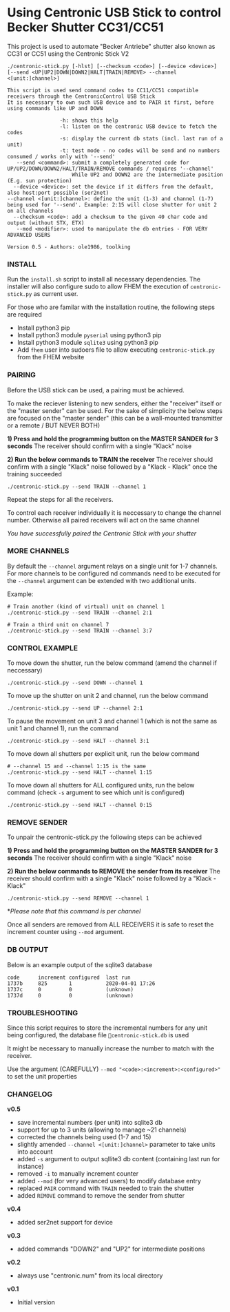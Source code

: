 # Using Centronic USB Stick to control Becker Shutter CC31/CC51

This project is used to automate "Becker Antriebe" shutter also known as CC31 or CC51 using the Centronic Stick V2

```
./centronic-stick.py [-hlst] [--checksum <code>] [--device <device>] [--send <UP|UP2|DOWN|DOWN2|HALT|TRAIN|REMOVE> --channel <[unit:]channel>]

This script is used send command codes to CC11/CC51 compatible receivers through the CentronicControl USB Stick
It is necessary to own such USB device and to PAIR it first, before using commands like UP and DOWN

                 -h: shows this help
                 -l: listen on the centronic USB device to fetch the codes
                 -s: display the current db stats (incl. last run of a unit)
                 -t: test mode - no codes will be send and no numbers consumed / works only with '--send'
   --send <command>: submit a completely generated code for UP/UP2/DOWN/DOWN2/HALT/TRAIN/REMOVE commands / requires '--channel'
                     While UP2 and DOWN2 are the intermediate position (E.g. sun protection)
  --device <device>: set the device if it differs from the default, also host:port possible (ser2net)
--channel <[unit:]channel>: define the unit (1-3) and channel (1-7) being used for '--send'. Example: 2:15 will close shutter for unit 2 on all channels
  --checksum <code>: add a checksum to the given 40 char code and output (without STX, ETX)
   --mod <modifier>: used to manipulate the db entries - FOR VERY ADVANCED USERS

Version 0.5 - Authors: ole1986, toolking
```

### INSTALL

Run the `install.sh` script to install all necessary dependencies.
The installer will also configure sudo to allow FHEM the execution of `centronic-stick.py` as current user.

For those who are familar with the installation routine, the following steps are required

* Install python3 pip
* Install python3 module `pyserial` using python3 pip
* Install python3 module `sqlite3` using python3 pip
* Add `fhem` user into sudoers file to allow executing `centronic-stick.py` from the FHEM website

### PAIRING

Before the USB stick can be used, a pairing must be achieved.

To make the reciever listening to new senders, either the "receiver" itself or the "master sender" can be used. For the sake of simplicity the below steps are focused on the "master sender" (this can be a wall-mounted transmitter or a remote / BUT NEVER BOTH)

**1) Press and hold the programming button on the MASTER SANDER for 3 seconds**
The receiver should confirm with a single "Klack" noise

**2) Run the below commands to TRAIN the receiver**
The receiver should confirm with a single "Klack" noise followed by a "Klack - Klack" once the training succeeded

```
./centronic-stick.py --send TRAIN --channel 1
```

Repeat the steps for all the receivers.

To control each receiver individually it is neccessary to change the channel number. Otherwise all paired receivers will act on the same channel

*You have successfully paired the Centronic Stick with your shutter*

### MORE CHANNELS

By default the `--channel` argument relays on a single unit  for 1-7 channels. For more channels to be configured nd commands need to be executed for the `--channel` argument can be extended with two additional units.

Example:

```
# Train another (kind of virtual) unit on channel 1
./centronic-stick.py --send TRAIN --channel 2:1
```

```
# Train a third unit on channel 7
./centronic-stick.py --send TRAIN --channel 3:7
```

### CONTROL EXAMPLE

To move down the shutter, run the below command (amend the channel if neccessary)

```
./centronic-stick.py --send DOWN --channel 1
```

To move up the shutter on unit 2 and channel, run the below command

```
./centronic-stick.py --send UP --channel 2:1
```

To pause the movement on unit 3 and channel 1 (which is not the same as unit 1 and channel 1), run the command

```
./centronic-stick.py --send HALT --channel 3:1
```

To move down all shutters per explicit unit, run the below command

```
# --channel 15 and --channel 1:15 is the same
./centronic-stick.py --send HALT --channel 1:15
```

To move down all shutters for ALL configured units, run the below command (check `-s` argument to see which unit is configured)

```
./centronic-stick.py --send HALT --channel 0:15
```

### REMOVE SENDER

To unpair the centronic-stick.py the following steps can be achieved

**1) Press and hold the programming button on the MASTER SANDER for 3 seconds**
The receiver should confirm with a single "Klack" noise

**2) Run the below commands to REMOVE the sender from its receiver**
The receiver should confirm with a single "Klack" noise followed by a "Klack - Klack"

```
./centronic-stick.py --send REMOVE --channel 1
```

**Please note that this command is per channel*

Once all senders are removed from ALL RECEIVERS it is safe to reset the increment counter using `--mod` argument.

### DB OUTPUT

Below is an example output of the sqlite3 database

```
code      increment configured  last run       
1737b     825       1           2020-04-01 17:26
1737c     0         0           (unknown)      
1737d     0         0           (unknown)  
```

### TROUBLESHOOTING

Since this script requires to store the incremental numbers for any unit being configured, the database file `centronic-stick.db` is used

It might be necessary to manually increase the number to match with the receiver.

Use the argument (CAREFULLY) `--mod "<code>:<increment>:<configured>"` to set the unit properties

### CHANGELOG

**v0.5**

- save incremental numbers (per unit) into sqlite3 db
- support for up to 3 units (allowing to manage ~21 channels)
- corrected the channels being used (1-7 and 15)
- slightly amended `--channel <[unit:]channel>` parameter to take units into account
- added `-s` argument to output sqllite3 db content (containing last run for instance)
- removed `-i` to manually increment counter
- added `--mod` (for very advanced users) to modify database entry
- replaced `PAIR` command with `TRAIN` needed to train the shutter
- added `REMOVE` command to remove the sender from shutter

**v0.4**

- added ser2net support for device

**v0.3**

- added commands "DOWN2" and "UP2" for intermediate positions

**v0.2**

- always use "centronic.num" from its local directory

**v0.1**

- Initial version